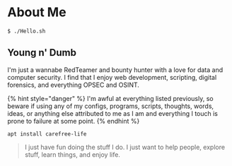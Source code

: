 # About Me

```
$ ./Hello.sh
```

## Young n' Dumb

I'm just a wannabe RedTeamer and bounty hunter with a love for data and computer security.  I find that I enjoy web development, scripting, digital forensics, and everything OPSEC and OSINT.

{% hint style="danger" %}
 I'm awful at everything listed previously, so beware if using any of my configs, programs, scripts, thoughts, words, ideas, or anything else attributed to me as I am and everything I touch is prone to failure at some point.
{% endhint %}

```
apt install carefree-life
```

> I just have fun doing the stuff I do.  I just want to help people, explore stuff, learn things, and enjoy life.

